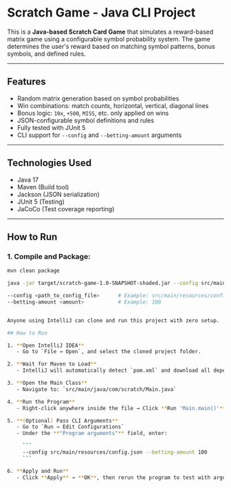 # Scratch Game - Java CLI Project

This is a **Java-based Scratch Card Game** that simulates a reward-based matrix game using a configurable symbol probability system. The game determines the user's reward based on matching symbol patterns, bonus symbols, and defined rules.

---

## Features

- Random matrix generation based on symbol probabilities
- Win combinations: match counts, horizontal, vertical, diagonal lines
- Bonus logic: `10x`, `+500`, `MISS`, etc. only applied on wins
- JSON-configurable symbol definitions and rules
- Fully tested with JUnit 5
- CLI support for `--config` and `--betting-amount` arguments

---

## Technologies Used

- Java 17
- Maven (Build tool)
- Jackson (JSON serialization)
- JUnit 5 (Testing)
- JaCoCo (Test coverage reporting)

---

## How to Run

### 1. Compile and Package:

```bash
mvn clean package

java -jar target/scratch-game-1.0-SNAPSHOT-shaded.jar --config src/main/resources/config.json --betting-amount 100

--config <path_to_config_file>      # Example: src/main/resources/config.json
--betting-amount <amount>           # Example: 100


Anyone using IntelliJ can clone and run this project with zero setup.

## How to Run

1. **Open IntelliJ IDEA**
   - Go to `File → Open`, and select the cloned project folder.

2. **Wait for Maven to Load**
   - IntelliJ will automatically detect `pom.xml` and download all dependencies.

3. **Open the Main Class**
   - Navigate to: `src/main/java/com/scratch/Main.java`

4. **Run the Program**
   - Right-click anywhere inside the file → Click **Run 'Main.main()'**

5. **(Optional) Pass CLI Arguments**
   - Go to `Run → Edit Configurations`
   - Under the **"Program arguments"** field, enter:

     ```
     --config src/main/resources/config.json --betting-amount 100
     ```

6. **Apply and Run**
   - Click **Apply** → **OK**, then rerun the program to test with arguments.
